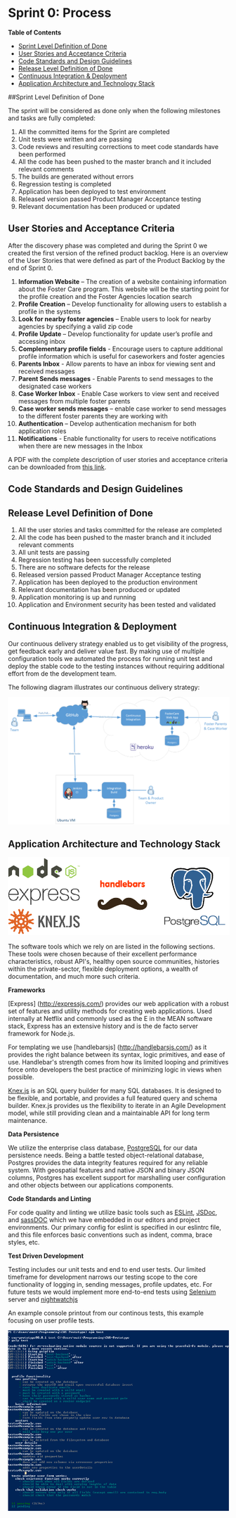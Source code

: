 **Sprint 0: Process**
============

**Table of Contents**

  * [Sprint Level Definition of Done](#sprint-done-definition)
  * [User Stories and Acceptance Criteria](#user-stories)
  * [Code Standards and Design Guidelines](#code-design)
  * [Release Level Definition of Done](#done-definition)
  * [Continuous Integration & Deployment ](#ci_cd)
  * [Application Architecture and Technology Stack ](#arch-tech)
  

##Sprint Level Definition of Done <a id="sprint-done-definition"></a>

The sprint will be considered as done only when the following milestones and tasks are fully completed: 

1. All the committed items for the Sprint are completed
2. Unit tests were written and are passing
3. Code reviews and resulting corrections to meet code standards have been performed
4. All the code has been pushed to the master branch and it included relevant comments
5. The builds are generated without errors
6. Regression testing is completed
7. Application has been deployed to test environment 
8. Released version passed Product Manager Acceptance testing
9. Relevant documentation has been produced or updated

## User Stories and Acceptance Criteria <a id="user-stories"></a>

After the discovery phase was completed and during the Sprint 0 we created the first version of the refined product backlog. Here is an overview of the User Stories that were defined as part of the Product Backlog by the end of Sprint 0.  

1. **Information Website** – The creation of a website containing information about the Foster Care program. This website will be the starting point for the profile creation and the Foster Agencies location search
2. **Profile Creation** – Develop functionality for allowing users to establish a profile in the systems
3. **Look for nearby foster agencies** – Enable users to look for nearby agencies by specifying a valid zip code
4. **Profile Update** – Develop functionality for update user’s profile and accessing inbox
5. **Complementary profile fields** - Encourage users to capture additional profile information which is useful for caseworkers and foster agencies
6. **Parents Inbox** - Allow parents to have an inbox for viewing sent and received messages
7. **Parent Sends messages** - Enable Parents to send messages to the designated case workers
8. **Case Worker Inbox** - Enable Case workers to view sent and received messages from multiple foster parents
9. **Case worker sends messages** – enable case worker to send messages to the different foster parents they are working with
10. **Authentication** – Develop authentication mechanism for both application roles
11. **Notifications** -  Enable functionality for users to receive notifications when there are new messages in the Inbox

A PDF with the complete description of user stories and acceptance criteria can be downloaded from [this link](/docs/sprint_0/process/pdfs/initial-product-backlog.pdf).


## Code Standards and Design Guidelines <a id="code-design"></a>

## Release Level Definition of Done <a id="done-definition"></a>
1.	All the user stories and tasks committed for the release are completed
2.	All the code has been pushed to the master branch and it included relevant comments
3.	All unit tests are passing
4.	Regression testing has been successfully completed
5.	There are no software defects for the release
6.	Released version passed Product Manager Acceptance testing
7.	Application has been deployed to the production environment
8.	Relevant documentation has been produced or updated
9.	Application monitoring is up and running
10.	Application and Environment security has been tested and validated


## Continuous Integration & Deployment <a id="ci_cd"></a>

Our continuous delivery strategy enabled us to get visibility of the progress, get feedback early and deliver value fast.
By making use of multiple configuration tools we automated the process for running unit test and deploy the stable code to the testing instances without requiring additional effort from de the development team.

The following diagram illustrates our continuous delivery strategy:

![Continuous Delivery](/docs/sprint_0/process/images/ci-deployment.png)


## Application Architecture and Technology Stack <a id="arch-tech"></a> 

![Technology Stack](/docs/sprint_0/process/images/logocollage.png)

The software tools which we rely on are listed in the following sections. These tools were chosen because of their excellent performance characteristics, robust API's, healthy open source communities, histories within the private-sector, flexible deployment options, a wealth of documentation, and much more such criteria.

**Frameworks**

[Express] (http://expressjs.com/) provides our web application with a robust set of features and utility methods for creating web applications. Used internally at Netflix and commonly used as the E in the MEAN software stack, Express has an extensive history and is the de facto server framework for Node.js.

For templating we use [handlebarsjs] (http://handlebarsjs.com/) as it provides the right balance between its syntax, logic primitives, and ease of use. Handlebar's strength comes from how its limited looping and primitives force onto developers the best practice of minimizing logic in views when possible.

[Knex.js](http://knexjs.org/) is an SQL query builder for many SQL databases. It is designed to be flexible, and portable, and provides a full featured query and schema builder. Knex.js provides us the flexibility to iterate in an Agile Development model, while still providing clean and a maintainable API for long term maintenance.

**Data Persistence**

We utilize the enterprise class database, [PostgreSQL](https://www.postgresql.org/) for our data persistence needs. Being a battle tested object-relational database, Postgres provides the data integrity features required for any reliable system. With geospatial features and native JSON and binary JSON columns, Postgres has excellent support for marshalling user configuration and other objects between our applications components.

**Code Standards and Linting**

For code quality and linting we utilize basic tools such as [ESLint](http://eslint.org/), [JSDoc](http://usejsdoc.org/), and [sassDOC](http://sassdoc.com/) which we have embedded in our editors and project environments.  Our primary config for eslint is specified in our eslintrc file, and this file enforces basic conventions such as indent, comma, brace styles, etc. 

**Test Driven Development** 

Testing includes our unit tests and end to end user tests. Our limited timeframe for development narrows our testing scope to the core functionality of logging in, sending messages, profile updates, etc. For future tests we would implement more end-to-end tests using [Selenium](http://docs.seleniumhq.org/) server and [nightwatchjs](http://nightwatchjs.org/) 

An example console printout from our continous tests, this example focusing on user profile tests.

![Example Test](/docs/sprint_0/process/images/exampletest.png)
